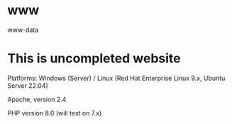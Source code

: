 # www
www-data

# This is uncompleted website

Platforms: 
Windows (Server) / Linux (Red Hat Enterprise Linux 9.x, Ubuntu Server 22.04)

Apache, version 2.4

PHP version 8.0 (will test on 7.x)
